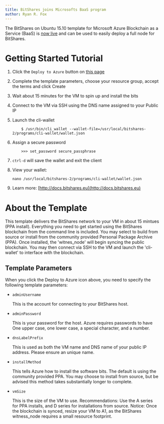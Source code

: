 ```yaml
---
title: BitShares joins Microsofts BaaS program
author: Ryan R. Fox
---
```


The BitShares on Ubuntu 15.10 template for Microsoft Azure Blockchain as a Service (BaaS) is [now live](https://github.com/Azure/azure-quickstart-templates/tree/master/bitshares-ubuntu-vm) and can be used to easily deploy a full node for BitShares.

<!--more-->

# Getting Started Tutorial

1. Click the `Deploy to Azure` button on [this page](https://github.com/Azure/azure-quickstart-templates/tree/master/bitshares-ubuntu-vm)
2. Complete the template parameters, choose your resource group, accept the terms and click Create
3. Wait about 15 minutes for the VM to spin up and install the bits
4. Connect to the VM via SSH using the DNS name assigned to your Public IP
5. Launch the cli-wallet

   ```
       $ /usr/bin/cli_wallet --wallet-file=/usr/local/bitshares-2/programs/cli-wallet/wallet.json
   ```
6. Assign a secure password

   ```
       >>> set_password secure_passphrase
   ```
7. `ctrl-d` will save the wallet and exit the client
8. View your wallet: 

   ```
   nano /usr/local/bitshares-2/programs/cli-wallet/wallet.json
   ```
9. Learn more: [http://docs.bitshares.eu](http://docs.bitshares.eu)

# About the Template

This template delivers the BitShares network to your VM in about 15 mintues (PPA install).  Everything you need to get started using the BitShares blockchain from the command line is included. You may select to build from source or install from the community provided Personal Package Archive (PPA).  Once installed, the 'witnes_node' will begin syncing the public blockchain. You may then connect via SSH to the VM and launch the 'cli-wallet' to interface with the blockchain.

## Template Parameters

When you click the Deploy to Azure icon above, you need to specify the following template parameters:

* `adminUsername`

   This is the account for connecting to your BitShares host.
* `adminPassword`

   This is your password for the host.  Azure requires passwords to have One upper case, one lower case, a special character, and a number.
* `dnsLabelPrefix`

   This is used as both the VM name and DNS name of your public IP address.  Please ensure an unique name.
* `installMethod`

   This tells Azure how to install the software bits.  The default is using the community provided PPA.  You may choose to install from source, but be advised this method takes substantially longer to complete.
* `vmSize`

  This is the size of the VM to use.  Recommendations: Use the A series for PPA installs, and D series for installations from source.  Notice: Once the blockchain is synced, resize your VM to A1, as the BitShares witness_node requires a small resource footprint.
